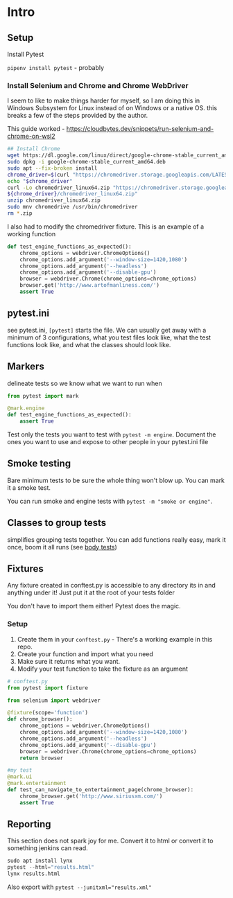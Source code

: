 # Intro

## Setup

Install Pytest

`pipenv install pytest` - probably

### Install Selenium and Chrome and Chrome WebDriver

I seem to like to make things harder for myself, so I am doing this in Windows Subsystem for Linux instead of on Windows or a native OS. this breaks a few of the steps provided by the author.

This guide worked - <https://cloudbytes.dev/snippets/run-selenium-and-chrome-on-wsl2>

```bash
## Install Chrome
wget https://dl.google.com/linux/direct/google-chrome-stable_current_amd64.deb
sudo dpkg -i google-chrome-stable_current_amd64.deb
sudo apt --fix-broken install
chrome_driver=$(curl "https://chromedriver.storage.googleapis.com/LATEST_RELEASE") && \
echo "$chrome_driver"
curl -Lo chromedriver_linux64.zip "https://chromedriver.storage.googleapis.com/\
${chrome_driver}/chromedriver_linux64.zip"
unzip chromedriver_linux64.zip
sudo mnv chromedrive /usr/bin/chromedriver
rm *.zip
```

I also had to modify the chromedriver fixture. This is an example of a working function

```python
def test_engine_functions_as_expected():
    chrome_options = webdriver.ChromeOptions()
    chrome_options.add_argument('--window-size=1420,1080')
    chrome_options.add_argument('--headless')
    chrome_options.add_argument('--disable-gpu')
    browser = webdriver.Chrome(chrome_options=chrome_options)
    browser.get('http://www.artofmanliness.com/')
    assert True
```

## pytest.ini

see pytest.ini, `[pytest]` starts the file. We can usually get away with a minimum of 3 configurations, what you test files look like, what the test functions look like, and what the classes should look like.

## Markers

delineate tests so we know what we want to run when

```python
from pytest import mark

@mark.engine 
def test_engine_functions_as_expected():
    assert True

```

Test only the tests you want to test with `pytest -m engine`. Document the ones you want to use and expose to other people in your pytest.ini file

## Smoke testing

Bare minimum tests to be sure the whole thing won't blow up. You can mark it a smoke test.

You can run smoke and engine tests with `pytest -m "smoke or engine"`.

## Classes to group tests

simplifies grouping tests together. You can add functions really easy, mark it once, boom it all runs (see [body tests](../code/sportscar/body/test_body.py))

## Fixtures

Any fixture created in conftest.py is accessible to any directory its in and anything under it! Just put it at the root of your tests folder

You don't have to import them either! Pytest does the magic. 

### Setup

1. Create them in your `conftest.py` - There's a working example in this repo.
2. Create your function and import what you need
3. Make sure it returns what you want.
4. Modify your test function to take the fixture as an argument

```py title="conftest.py"
# conftest.py
from pytest import fixture

from selenium import webdriver

@fixture(scope='function')
def chrome_browser():
    chrome_options = webdriver.ChromeOptions()
    chrome_options.add_argument('--window-size=1420,1080')
    chrome_options.add_argument('--headless')
    chrome_options.add_argument('--disable-gpu')
    browser = webdriver.Chrome(chrome_options=chrome_options)
    return browser
```

```py
#my test
@mark.ui
@mark.entertainment
def test_can_navigate_to_entertainment_page(chrome_browser):
    chrome_browser.get('http://www.siriusxm.com/')
    assert True
```

## Reporting

This section does not spark joy for me. Convert it to html or convert it to something jenkins can read. 

```py
sudo apt install lynx
pytest --html="results.html"
lynx results.html
```

Also export with `pytest --junitxml="results.xml"`
